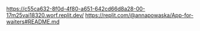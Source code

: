 https://c55ca632-8f0d-4f80-a651-642cd66d8a28-00-17m25vai18320.worf.replit.dev/
https://replit.com/@annapowaska/App-for-waiters#README.md